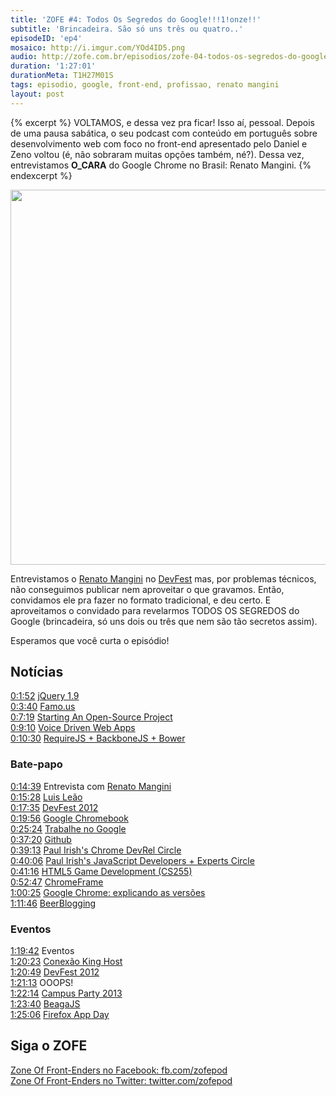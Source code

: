 ```yaml
---
title: 'ZOFE #4: Todos Os Segredos do Google!!!1!onze!!'
subtitle: 'Brincadeira. São só uns três ou quatro..'
episodeID: 'ep4'
mosaico: http://i.imgur.com/YOd4ID5.png
audio: http://zofe.com.br/episodios/zofe-04-todos-os-segredos-do-google
duration: '1:27:01'
durationMeta: T1H27M01S
tags: episodio, google, front-end, profissao, renato mangini
layout: post
---
```


{% excerpt %}
VOLTAMOS, e dessa vez pra ficar! Isso aí, pessoal. Depois de uma pausa sabática, o seu podcast com conteúdo em português sobre desenvolvimento web com foco no front-end apresentado pelo Daniel e Zeno voltou (é, não sobraram muitas opções também, né?). Dessa vez, entrevistamos **O_CARA** do Google Chrome no Brasil: Renato Mangini.
{% endexcerpt %}

<img title="Mosaico - Episódio 5 - Todos Os Segredos do Google!!!1!onze!!" src="http://i.imgur.com/YOd4ID5.png" class="mosaico" alt="" width="600" height="600">

Entrevistamos o [Renato Mangini](https://plus.google.com/102180419759627664875/posts) no [DevFest](http://devfest.com.br) mas, por problemas técnicos, não conseguimos publicar nem aproveitar o que gravamos. Então, convidamos ele pra fazer no formato tradicional, e deu certo. E aproveitamos o convidado para revelarmos TODOS OS SEGREDOS do Google (brincadeira, só uns dois ou três que nem são tão secretos assim).

Esperamos que você curta o episódio!

## Notícias

[0:1:52](#t=1m52s) [jQuery 1.9](http://jquery.com/)<br>
[0:3:40](#t=3m40s) [Famo.us](http://famo.us/)<br>
[0:7:19](#t=7m19s) [Starting An Open-Source Project](http://coding.smashingmagazine.com/2013/01/03/starting-open-source-project/)<br>
[0:9:10](#t=9m10s) [Voice Driven Web Apps](http://updates.html5rocks.com/2013/01/Voice-Driven-Web-Apps-Introduction-to-the-Web-Speech-API)<br>
[0:10:30](#t=10m30s) [RequireJS + BackboneJS + Bower](http://net.tutsplus.com/tutorials/javascript-ajax/a-requirejs-backbone-and-bower-starter-template/)<br>

### Bate-papo

[0:14:39](#t=14m39s) Entrevista com [Renato Mangini](https://plus.google.com/102180419759627664875/posts)<br>
[0:15:28](#t=15m28s) [Luis Leão](http://twitter.com/luisleao)<br>
[0:17:35](#t=17m35s) [DevFest 2012](http://devfest.com.br/)<br>
[0:19:56](#t=19m56s) [Google Chromebook](http://google.com/chromebook/)<br>
[0:25:24](#t=25m24s) [Trabalhe no Google](http://google.com/jobs/)<br>
[0:37:20](#t=37m20s) [Github](http://github.com/)<br>
[0:39:13](#t=39m13s) [Paul Irish's Chrome DevRel Circle](https://plus.google.com/113127438179392830442/posts/G1GxKUD2Tc4)<br>
[0:40:06](#t=40m06s) [Paul Irish's JavaScript Developers + Experts Circle](https://plus.google.com/113127438179392830442/posts/T2VqiobsvLF)<br>
[0:41:16](#t=41m16s) [HTML5 Game Development (CS255)](http://www.udacity.com/overview/Course/cs255/)<br>
[0:52:47](#t=52m47s) [ChromeFrame](http://www.google.com/chromeframe)<br>
[1:00:25](#t=1h0m25s) [Google Chrome: explicando as versões](http://google.com/chrome/)<br>
[1:11:46](#t=1h11m46s) [BeerBlogging](http://beerblogging.org/)<br>

### Eventos

[1:19:42](#t=1h19m42s) Eventos<br>
[1:20:23](#t=1h20m23s) [Conexão King Host](http://conexaokinghost.com.br/)<br>
[1:20:49](#t=1h20m49s) [DevFest 2012](http://devfest.com.br/)<br>
[1:21:13](#t=1h21m13s) OOOPS!<br>
[1:22:14](#t=1h22m14s) [Campus Party 2013](http://www.campus-party.com.br/2013/)<br>
[1:23:40](#t=1h23m40s) [BeagaJS](http://www.beagajs.com.br/)<br>
[1:25:06](#t=1h25m06s) [Firefox App Day](http://firefoxosappdays-saopaulo.eventbrite.com/)<br>


## Siga o ZOFE

[Zone Of Front-Enders no Facebook: fb.com/zofepod](http://fb.com/zofepod/ "ZOFE no Facebook: fb.com/zofepod")<br>
[Zone Of Front-Enders no Twitter: twitter.com/zofepod](http://twitter.com/zofepod/ "ZOFE no Twitter")<br>
